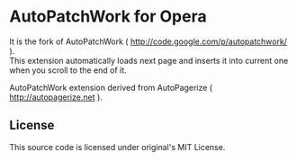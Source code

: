 AutoPatchWork for Opera
==========

It is the fork of AutoPatchWork ( http://code.google.com/p/autopatchwork/ ).  
This extension automatically loads next page and inserts it into current
one when you scroll to the end of it. 

AutoPatchWork extension derived from AutoPagerize ( http://autopagerize.net ).

License
-------

This source code is licensed under original's MIT License.